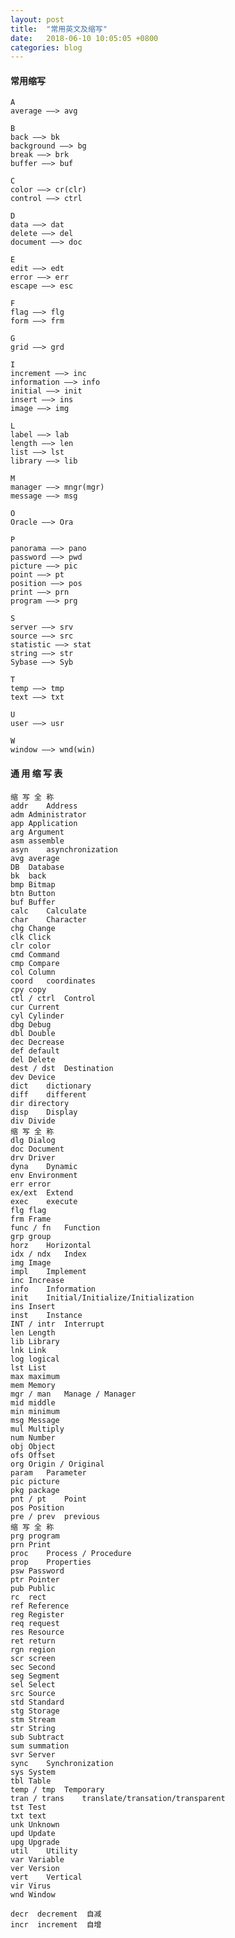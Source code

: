```yaml
---
layout: post
title:  "常用英文及缩写"
date:   2018-06-10 10:05:05 +0800
categories: blog
---
```


#### 常用缩写 
    A
    average ——> avg

    B
    back ——> bk
    background ——> bg
    break ——> brk
    buffer ——> buf

    C
    color ——> cr(clr)
    control ——> ctrl

    D
    data ——> dat
    delete ——> del
    document ——> doc

    E
    edit ——> edt
    error ——> err
    escape ——> esc

    F
    flag ——> flg
    form ——> frm

    G
    grid ——> grd

    I
    increment ——> inc
    information ——> info
    initial ——> init
    insert ——> ins
    image ——> img

    L
    label ——> lab
    length ——> len
    list ——> lst
    library ——> lib

    M
    manager ——> mngr(mgr)
    message ——> msg

    O
    Oracle ——> Ora

    P
    panorama ——> pano
    password ——> pwd
    picture ——> pic
    point ——> pt
    position ——> pos
    print ——> prn
    program ——> prg

    S
    server ——> srv
    source ——> src
    statistic ——> stat
    string ——> str
    Sybase ——> Syb

    T
    temp ——> tmp
    text ——> txt

    U
    user ——> usr

    W
    window ——> wnd(win)
    
####   通 用 缩 写 表
    缩 写	全 称
    addr	Address
    adm	Administrator
    app	Application
    arg	Argument
    asm	assemble
    asyn	asynchronization
    avg	average
    DB	Database
    bk	back
    bmp	Bitmap
    btn	Button
    buf	Buffer
    calc	Calculate
    char	Character
    chg	Change
    clk	Click
    clr	color
    cmd	Command
    cmp	Compare
    col	Column
    coord	coordinates
    cpy	copy
    ctl / ctrl	Control
    cur	Current
    cyl	Cylinder
    dbg	Debug
    dbl	Double
    dec	Decrease
    def	default
    del	Delete
    dest / dst	Destination
    dev	Device
    dict	dictionary
    diff	different
    dir	directory
    disp	Display
    div	Divide
    缩 写	全 称
    dlg	Dialog
    doc	Document
    drv	Driver
    dyna	Dynamic
    env	Environment
    err	error
    ex/ext	Extend
    exec	execute
    flg	flag
    frm	Frame
    func / fn	Function
    grp	group
    horz	Horizontal
    idx / ndx	Index
    img	Image
    impl	Implement
    inc	Increase
    info	Information
    init	Initial/Initialize/Initialization
    ins	Insert
    inst	Instance
    INT / intr	Interrupt
    len	Length
    lib	Library
    lnk	Link
    log	logical
    lst	List
    max	maximum
    mem	Memory
    mgr / man	Manage / Manager
    mid	middle
    min	minimum
    msg	Message
    mul	Multiply
    num	Number
    obj	Object
    ofs	Offset
    org	Origin / Original
    param	Parameter
    pic	picture
    pkg	package
    pnt / pt	Point
    pos	Position
    pre / prev	previous
    缩 写	全 称
    prg	program
    prn	Print
    proc	Process / Procedure
    prop	Properties
    psw	Password
    ptr	Pointer
    pub	Public
    rc	rect
    ref	Reference
    reg	Register
    req	request
    res	Resource
    ret	return
    rgn	region
    scr	screen
    sec	Second
    seg	Segment
    sel	Select
    src	Source
    std	Standard
    stg	Storage
    stm	Stream
    str	String
    sub	Subtract
    sum	summation
    svr	Server
    sync	Synchronization
    sys	System
    tbl	Table
    temp / tmp	Temporary
    tran / trans	translate/transation/transparent
    tst	Test
    txt	text
    unk	Unknown
    upd	Update
    upg	Upgrade
    util	Utility
    var	Variable
    ver	Version
    vert	Vertical
    vir	Virus
    wnd	Window

    decr  decrement  自减
    incr  increment  自增
